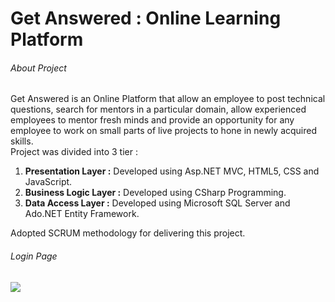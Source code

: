 <h1>Get Answered : Online Learning Platform</h1>

<h6>About Project</h6>
<p>Get Answered is an Online Platform that allow an employee to post technical questions,
search for mentors in a particular domain,
allow experienced employees to mentor fresh minds and provide an opportunity for any employee to work on small parts of live projects to hone in newly acquired skills.
<br>Project was divided into 3 tier :
<ol>
<li> <b>Presentation Layer :</b> Developed using Asp.NET MVC, HTML5, CSS and JavaScript.</li>
<li> <b>Business Logic Layer :</b> Developed using CSharp Programming.</li>
<li> <b>Data Access Layer :</b> Developed using Microsoft SQL Server and Ado.NET Entity Framework. </li>
</ol>
 Adopted SCRUM methodology for delivering this project.
</p>
<h6>Login Page</h6>
<img src="https://s3.amazonaws.com/poly-screenshots.angel.co/Project/4c/531730/f5d75c79bba731ef59bbb9b24b3a9e6e-original.PNG">
